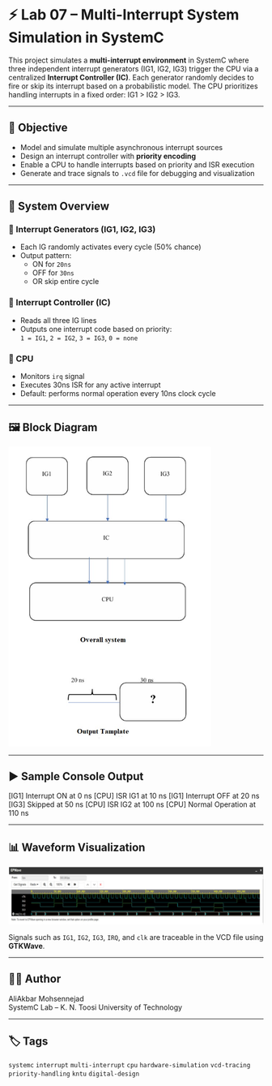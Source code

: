 # ⚡ Lab 07 – Multi-Interrupt System Simulation in SystemC

This project simulates a **multi-interrupt environment** in SystemC where three independent interrupt generators (IG1, IG2, IG3) trigger the CPU via a centralized **Interrupt Controller (IC)**. Each generator randomly decides to fire or skip its interrupt based on a probabilistic model. The CPU prioritizes handling interrupts in a fixed order: IG1 > IG2 > IG3.

---

## 🎯 Objective

- Model and simulate multiple asynchronous interrupt sources
- Design an interrupt controller with **priority encoding**
- Enable a CPU to handle interrupts based on priority and ISR execution
- Generate and trace signals to `.vcd` file for debugging and visualization

---

## 🧩 System Overview

### 🔸 Interrupt Generators (IG1, IG2, IG3)
- Each IG randomly activates every cycle (50% chance)
- Output pattern:  
  - ON for `20ns`  
  - OFF for `30ns`  
  - OR skip entire cycle

### 🔸 Interrupt Controller (IC)
- Reads all three IG lines
- Outputs one interrupt code based on priority:  
  `1 = IG1`, `2 = IG2`, `3 = IG3`, `0 = none`

### 🔸 CPU
- Monitors `irq` signal
- Executes 30ns ISR for any active interrupt
- Default: performs normal operation every 10ns clock cycle

---

## 🖼️ Block Diagram

<img src="irq_diagram.jpg" alt="Waveform Output" width="400"/>

---

## ▶️ Sample Console Output

[IG1] Interrupt ON at 0 ns
[CPU] ISR IG1 at 10 ns
[IG1] Interrupt OFF at 20 ns
[IG3] Skipped at 50 ns
[CPU] ISR IG2 at 100 ns
[CPU] Normal Operation at 110 ns

---

## 📊 Waveform Visualization

<img src="irq_waveform.jpg" alt="Waveform Output" width="950"/>

Signals such as `IG1`, `IG2`, `IG3`, `IRQ`, and `clk` are traceable in the VCD file using **GTKWave**.

---

## 👨‍💻 Author

AliAkbar Mohsennejad  
SystemC Lab – K. N. Toosi University of Technology

---

## 🏷️ Tags

`systemc` `interrupt` `multi-interrupt` `cpu` `hardware-simulation` `vcd-tracing` `priority-handling` `kntu` `digital-design`
